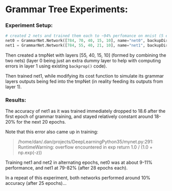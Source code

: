 # Grammar Tree Experiments:

### Experiment Setup:
````python
# created 2 nets and trained them each to ~94% perfomance on mnist (5 epochs)
net0 = GrammarNet.Network([784, 70, 40, 15, 10], name="net0", backupDir="backups/grammarTree")
net1 = GrammarNet.Network([784, 55, 40, 21, 10], name="net1", backupDir="backups/grammarTree")
````

Then created a tmpNet with layers [55, 40, 15, 10] (formed by combining the two nets)
  (layer 0 being just an extra dummy layer to help with computing errors in layer 1 using existing `backprop()` code).

Then trained net1, while modifying its cost function to simulate its grammar layers outputs being fed into the tmpNet (in reality feeding its outputs from layer 1).

### Results:

The accuracy of net1 as it was trained immediately dropped to 18.6 after the first epoch of grammar training, and stayed relatively constant around 18-20% for the next 20 epochs.

Note that this error also came up in training:

> /home/dan/.dan/projects/DeepLearningPython35/mynet.py:291: RuntimeWarning: overflow encountered in exp return 1.0 / (1.0 + np.exp(-z))   


Training net1 and net2 in alternating epochs, net0 was at about 9-11% performance, and net1 at 79-82% (after 28 epochs each).

In a repeat of this experiment, both networks performed around 10% accuracy (after 25 epochs)...